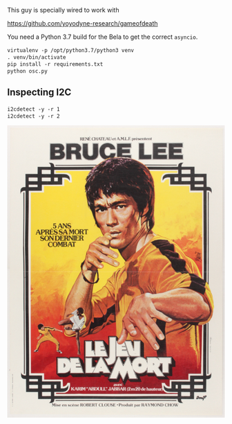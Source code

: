 This guy is specially wired to work with

https://github.com/yoyodyne-research/gameofdeath

You need a Python 3.7 build for the Bela to get the correct `asyncio`.

    virtualenv -p /opt/python3.7/python3 venv
    . venv/bin/activate
    pip install -r requirements.txt
    python osc.py

## Inspecting I2C
```
i2cdetect -y -r 1
i2cdetect -y -r 2
```

![Bruce](legod.jpg)
